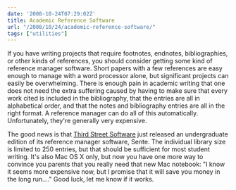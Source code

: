 ```yaml
---
date: '2008-10-24T07:29:02Z'
title: Academic Reference Software
url: "/2008/10/24/academic-reference-software/"
tags: ["utilities"]
---
```

<p>If you have writing projects that require footnotes, endnotes, bibliographies, or other kinds of references, you should consider getting some kind of reference manager software. Short papers with a few references are easy enough to manage with a word processor alone, but significant projects can easily be overwhelming. There is enough pain in academic writing that one does not need the extra suffering caused by having to make sure that every work cited is included in the bibliography, that the entries are all in alphabetical order, and that the notes and bibliography entries are all in the right format. A reference manager can do all of this automatically. Unfortunately, they're generally very expensive.</p>
<p>The good news is that <a href="http://www.thirdstreetsoftware.com/site/introduction.html" title="The Academic Reference Manager for Mac OS X">Third Street Software</a> just released an undergraduate edition of its reference manager software, Sente. The individual library size is limited to 250 entries, but that should be sufficient for most student writing. It's also Mac OS X only, but now you have one more way to convince you parents that you really need that new Mac notebook: "I know it seems more expensive now, but I promise that it will save you money in the long run...." Good luck, let me know if it works.</p>
